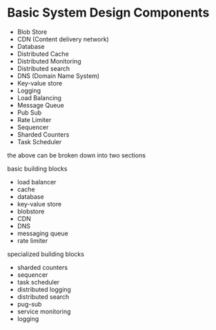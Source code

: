 # Basic System Design Components

- Blob Store
- CDN (Content delivery network)
- Database
- Distributed Cache
- Distributed Monitoring
- Distributed search
- DNS (Domain Name System)
- Key-value store
- Logging
- Load Balancing
- Message Queue
- Pub Sub
- Rate Limiter
- Sequencer
- Sharded Counters
- Task Scheduler

the above can be broken down into two sections

basic building blocks

- load balancer
- cache
- database
- key-value store
- blobstore
- CDN
- DNS
- messaging queue
- rate limiter

specialized building blocks

- sharded counters
- sequencer
- task scheduler
- distributed logging
- distributed search
- pug-sub
- service monitoring
- logging
